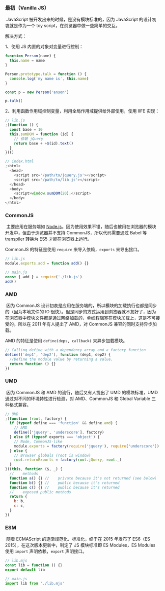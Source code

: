 ### 最初（Vanilla JS）

​ JavaScript 被开发出来的时候，是没有模块标准的，因为 JavaScript 的设计初衷就是作为一个 toy script，在浏览器中做一些简单的交互。

解决方式：

1、使用 JS 内置的对象对变量进行控制：

```js
function Person(name) {
  this.name = name
}

Person.prototype.talk = function () {
  console.log('my name is', this.name)
}

const p = new Person('anson')

p.talk()
```

2、利用函数作用域控制变量，利用全局作用域提供给外部使用，使用 IIFE 实现：

```js
// lib.js
;(function () {
  const base = 10
  this.sumDOM = function (id) {
    // 依赖 jQuery
    return base + +$(id).text()
  }
})()

// index.html
;<html>
  <head>
    <script src='/path/to/jquery.js'></script>
    <script src='/path/to/lib.js'></script>
  </head>
  <body>
    <script>window.sumDOM(20);</script>
  </body>
</html>
```

### CommonJS

​ 主要应用在服务端如 [Node.js](https://nodejs.org/)。因为使用效果不错，随后也被用在浏览器的模块开发中，但由于浏览器并不支持 CommonJS，所以代码需要通过 Babel 等 transpiler 转换为 ES5 才能在浏览器上运行。

CommonJS 的特征是使用 `require` 来导入依赖，`exports` 来导出接口。

```javascript
// lib.js
module.exports.add = function add() {}

// main.js
const { add } = require('./lib.js')
add()
```

### AMD

​ 因为 CommonJS 设计初衷是应用在服务端的，所以模块的加载执行也都是同步的（因为本地文件的 IO 很快）。但是同步的方式运用到浏览器就不友好了，因为在浏览器中模块文件都是通过网络加载的，单线程阻塞在模块加载上，这是不可接受的。所以在 2011 年有人提出了 AMD，对 CommonJS 兼容的同时支持异步加载。

AMD 的特征是使用 `define(deps, callback)` 来异步加载模块。

```javascript
// Calling define with a dependency array and a factory function
define(['dep1', 'dep2'], function (dep1, dep2) {
  //Define the module value by returning a value.
  return function () {}
})
```

### UMD

​ 因为 CommonJS 和 AMD 的流行，随后又有人提出了 UMD 的模块标准，UMD 通过对不同的环境特性进行检测，对 AMD、CommonJS 和 Global Variable 三种格式兼容。

```js
// UMD
;(function (root, factory) {
  if (typeof define === 'function' && define.amd) {
    // AMD
    define(['jquery', 'underscore'], factory)
  } else if (typeof exports === 'object') {
    // Node, CommonJS-like
    module.exports = factory(require('jquery'), require('underscore'))
  } else {
    // Browser globals (root is window)
    root.returnExports = factory(root.jQuery, root._)
  }
})(this, function ($, _) {
  //    methods
  function a() {} //    private because it's not returned (see below)
  function b() {} //    public because it's returned
  function c() {} //    public because it's returned
  //    exposed public methods
  return {
    b: b,
    c: c,
  }
})
```

### ESM

​ 随着 ECMAScript 的逐渐规范化、标准化，终于在 2015 年发布了 ES6（ES 2015），在这次版本更新中，制定了 JS 模块标准即 ES Modules，ES Modules 使用 `import` 声明依赖，`export` 声明接口。

```js
// lib.mjs
const lib = function () {}
export default lib

// main.js
import lib from './lib.mjs'
```
